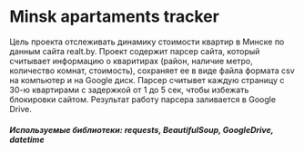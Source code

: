 # Minsk apartaments tracker
Цель проекта отслеживать динамику стоимости квартир в Минске по данным сайта realt.by. 
Проект содержит парсер сайта, который считывает информацию о кваритирах (район, наличие метро, количество комнат, стоимость), сохраняет ее в виде файла формата csv на компьютер и на Google диск. Парсер считывет каждую страницу с 30-ю квартирами с задержкой от 1 до 5 сек, чтобы избежать блокировки сайтом. Результат работу парсера заливается в Google Drive.<br>
<h5>Используемые библиотеки: requests, BeautifulSoup, GoogleDrive, datetime<h5>
